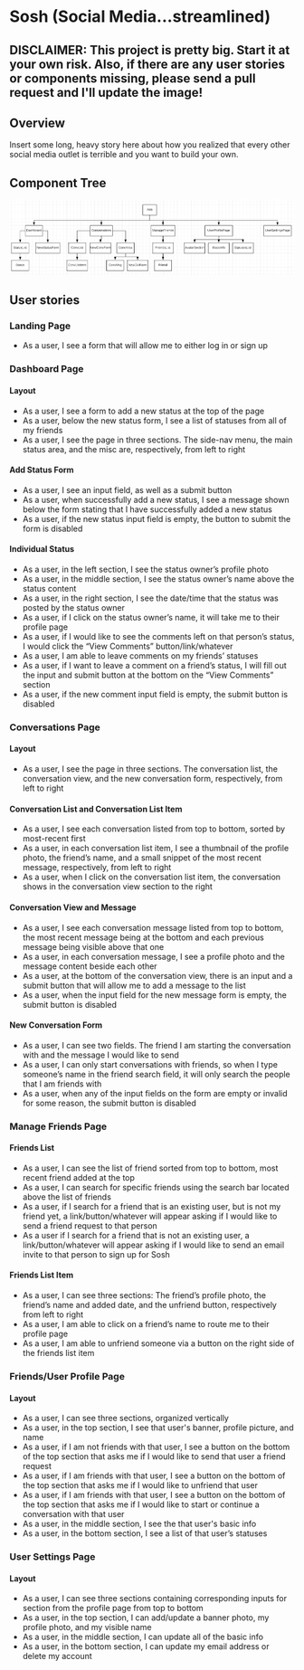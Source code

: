 # Sosh (Social Media...streamlined)

## **DISCLAIMER: This project is pretty big. Start it at your own risk. Also, if there are any user stories or components missing, please send a pull request and I'll update the image!**

## Overview

Insert some long, heavy story here about how you realized that every other social media outlet is terrible and you want to build your own.

## Component Tree

![component tree](./images/component-tree.png)

## User stories

### Landing Page

- As a user, I see a form that will allow me to either log in or sign up

### Dashboard Page

#### Layout

- As a user, I see a form to add a new status at the top of the page
- As a user, below the new status form, I see a list of statuses from all of my friends
- As a user, I see the page in three sections. The side-nav menu, the main status area, and the misc are, respectively, from left to right

#### Add Status Form

- As a user, I see an input field, as well as a submit button
- As a user, when successfully add a new status, I see a message shown below the form stating that I have successfully added a new status
- As a user, if the new status input field is empty, the button to submit the form is disabled

#### Individual Status

- As a user, in the left section, I see the status owner’s profile photo
- As a user, in the middle section, I see the status owner’s name above the status content
- As a user, in the right section, I see the date/time that the status was posted by the status owner
- As a user, if I click on the status owner’s name, it will take me to their profile page
- As a user, if I would like to see the comments left on that person’s status, I would click the “View Comments” button/link/whatever
- As a user, I am able to leave comments on my friends’ statuses
- As a user, if I want to leave a comment on a friend’s status, I will fill out the input and submit button at the bottom on the “View Comments” section
- As a user, if the new comment input field is empty, the submit button is disabled

### Conversations Page

#### Layout

- As a user, I see the page in three sections. The conversation list, the conversation view, and the new conversation form, respectively, from left to right

#### Conversation List and Conversation List Item

- As a user, I see each conversation listed from top to bottom, sorted by most-recent first
- As a user, in each conversation list item, I see a thumbnail of the profile photo, the friend’s name, and a small snippet of the most recent message, respectively, from left to right
- As a user, when I click on the conversation list item, the conversation shows in the conversation view section to the right

#### Conversation View and Message

- As a user, I see each conversation message listed from top to bottom, the most recent message being at the bottom and each previous message being visible above that one
- As a user, in each conversation message, I see a profile photo and the message content beside each other
- As a user, at the bottom of the conversation view, there is an input and a submit button that will allow me to add a message to the list
- As a user, when the input field for the new message form is empty, the submit button is disabled

#### New Conversation Form

- As a user, I can see two fields. The friend I am starting the conversation with and the message I would like to send
- As a user, I can only start conversations with friends, so when I type someone’s name in the friend search field, it will only search the people that I am friends with
- As a user, when any of the input fields on the form are empty or invalid for some reason, the submit button is disabled

### Manage Friends Page

#### Friends List

- As a user, I can see the list of friend sorted from top to bottom, most recent friend added at the top
- As a user, I can search for specific friends using the search bar located above the list of friends
- As a user, if I search for a friend that is an existing user, but is not my friend yet, a link/button/whatever will appear asking if I would like to send a friend request to that person
- As a user if I search for a friend that is not an existing user, a link/button/whatever will appear asking if I would like to send an email invite to that person to sign up for Sosh

#### Friends List Item

- As a user, I can see three sections: The friend’s profile photo, the friend’s name and added date, and the unfriend button, respectively from left to right
- As a user, I am able to click on a friend’s name to route me to their profile page
- As a user, I am able to unfriend someone via a button on the right side of the friends list item

### Friends/User Profile Page

#### Layout

- As a user, I can see three sections, organized vertically
- As a user, in the top section, I see that user's banner, profile picture, and name
- As a user, if I am not friends with that user, I see a button on the bottom of the top section that asks me if I would like to send that user a friend request
- As a user, if I am friends with that user, I see a button on the bottom of the top section that asks me if I would like to unfriend that user
- As a user, if I am friends with that user, I see a button on the bottom of the top section that asks me if I would like to start or continue a conversation with that user
- As a user, in the middle section, I see the that user's basic info
- As a user, in the bottom section, I see a list of that user’s statuses

### User Settings Page

#### Layout

- As a user, I can see three sections containing corresponding inputs for section from the profile page from top to bottom
- As a user, in the top section, I can add/update a banner photo, my profile photo, and my visible name
- As a user, in the middle section, I can update all of the basic info
- As a user, in the bottom section, I can update my email address or delete my account